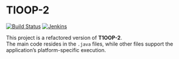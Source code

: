 # TIOOP-2

[![Build Status](https://ca7a3c088aa6.ngrok-free.app/job/test4/badge/icon)](https://ca7a3c088aa6.ngrok-free.app/job/test4/)
[![Jenkins](https://img.shields.io/badge/Jenkins-Dashboard-blue)](https://fff60dd3e17c.ngrok-free.app)

This project is a refactored version of **T1OOP-2**.  
The main code resides in the `.java` files, while other files support the application’s platform-specific execution.
